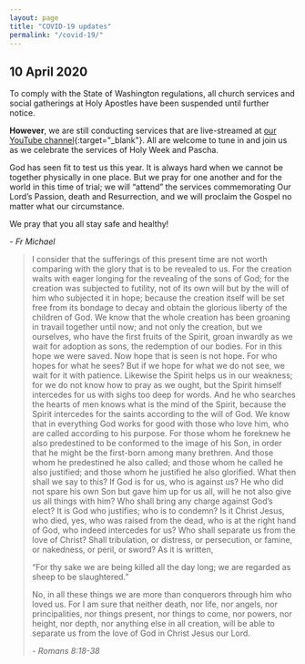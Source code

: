 ```yaml
---
layout: page
title: "COVID-19 updates"
permalink: "/covid-19/"
---
```


## 10 April 2020

To comply with the State of Washington regulations, all church services and social gatherings at Holy Apostles have been suspended until further notice.

**However**, we are still conducting services that are live-streamed at [our YouTube channel](https://www.youtube.com/channel/UC9dbrilNCGAKOQfzaEw9BMg){:target="_blank"}. All are welcome to tune in and join us as we celebrate the services of Holy Week and Pascha.

God has seen fit to test us this year. It is always hard when we cannot be together physically in one place. But we pray for one another and for the world in this time of trial; we will “attend” the services commemorating Our Lord’s Passion, death and Resurrection, and we will proclaim the Gospel no matter what our circumstance.

We pray that you all stay safe and healthy!		

 *- Fr Michael*


> I consider that the sufferings of this present time are not worth comparing with the glory that is to be revealed to us. For the creation waits with eager longing for the revealing of the sons of God; for the creation was subjected to futility, not of its own will but by the will of him who subjected it in hope; because the creation itself will be set free from its bondage to decay and obtain the glorious liberty of the children of God. We know that the whole creation has been groaning in travail together until now; and not only the creation, but we ourselves, who have the first fruits of the Spirit, groan inwardly as we wait for adoption as sons, the redemption of our bodies. For in this hope we were saved. Now hope that is seen is not hope. For who hopes for what he sees? But if we hope for what we do not see, we wait for it with patience.
Likewise the Spirit helps us in our weakness; for we do not know how to pray as we ought, but the Spirit himself intercedes for us with sighs too deep for words. And he who searches the hearts of men knows what is the mind of the Spirit, because the Spirit intercedes for the saints according to the will of God.
We know that in everything God works for good with those who love him, who are called according to his purpose. For those whom he foreknew he also predestined to be conformed to the image of his Son, in order that he might be the first-born among many brethren. And those whom he predestined he also called; and those whom he called he also justified; and those whom he justified he also glorified.
What then shall we say to this? If God is for us, who is against us? He who did not spare his own Son but gave him up for us all, will he not also give us all things with him? Who shall bring any charge against God’s elect? It is God who justifies; who is to condemn? Is it Christ Jesus, who died, yes, who was raised from the dead, who is at the right hand of God, who indeed intercedes for us? Who shall separate us from the love of Christ? Shall tribulation, or distress, or persecution, or famine, or nakedness, or peril, or sword? As it is written,
>
>“For thy sake we are being killed all the day long; we are regarded as sheep to be slaughtered.”
>
> No, in all these things we are more than conquerors through him who loved us. For I am sure that neither death, nor life, nor angels, nor principalities, nor things present, nor things to come, nor powers, nor height, nor depth, nor anything else in all creation, will be able to separate us from the love of God in Christ Jesus our Lord.
>
> *- Romans 8:18-38*
